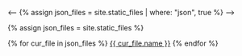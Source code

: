 <--
{% assign json_files = site.static_files | where: "json", true %}
-->

{% assign json_files = site.static_files %}

{% for cur_file in json_files %}
  <a href="./{{ cur_file.name }}">{{ cur_file.name }}</a>
{% endfor %}

